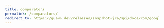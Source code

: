 ```yaml
---
title: comparators
permalink: /comparators/
redirect_to: https://guava.dev/releases/snapshot-jre/api/docs/com/google/common/collect/Comparators.html
---
```


